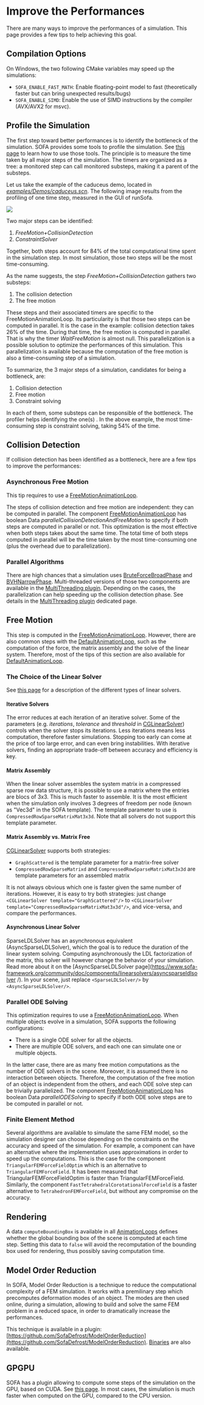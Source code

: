 ﻿# Improve the Performances

There are many ways to improve the performances of a simulation.
This page provides a few tips to help achieving this goal.

## Compilation Options

On Windows, the two following CMake variables may speed up the simulations:

- `SOFA_ENABLE_FAST_MATH`: Enable floating-point model to fast (theoretically faster but can bring unexpected results/bugs)
- `SOFA_ENABLE_SIMD`: Enable the use of SIMD instructions by the compiler (AVX/AVX2 for msvc).

## Profile the Simulation

The first step toward better performances is to identify the bottleneck of the simulation.
SOFA provides some tools to profile the simulation.
See [this page](https://www.sofa-framework.org/community/doc/using-sofa/inspect-performances/) to learn how to use those tools.
The principle is to measure the time taken by all major steps of the simulation.
The timers are organized as a tree: a monitored step can call monitored substeps, making it a parent of the substeps.

Let us take the example of the caduceus demo, located in [*examples/Demos/caduceus.scn*](https://github.com/sofa-framework/sofa/blob/master/examples/Demos/caduceus.scn).
The following image results from the profiling of one time step, measured in the GUI of runSofa.

![](https://raw.githubusercontent.com/sofa-framework/doc/master/images/usingSOFA/CaduceusProfiling.png)

Two major steps can be identified:

1) *FreeMotion+CollisionDetection*
2) *ConstraintSolver*

Together, both steps account for 84% of the total computational time spent in the simulation step.
In most simulation, those two steps will be the most time-consuming.

As the name suggests, the step *FreeMotion+CollisionDetection* gathers two substeps:

1) The collision detection
2) The free motion

These steps and their associated timers are specific to the FreeMotionAnimationLoop.
Its particularity is that those two steps can be computed in parallel.
It is the case in the example: collision detection takes 26% of the time. During that time, the free motion is computed in parallel.
That is why the timer *WaitFreeMotion* is almost null.
This parallelization is a possible solution to optimize the performances of this simulation.
This parallelization is available because the computation of the free motion is also a time-consuming step of a simulation.

To summarize, the 3 major steps of a simulation, candidates for being a bottleneck, are:

1) Collision detection
2) Free motion
3) Constraint solving

In each of them, some substeps can be responsible of the bottleneck.
The profiler helps identifying the one(s) .
In the above example, the most time-consuming step is constraint solving, taking 54% of the time.

## Collision Detection

If collision detection has been identified as a bottleneck, here are a few tips to improve the performances:

### Asynchronous Free Motion

This tip requires to use a [FreeMotionAnimationLoop](https://www.sofa-framework.org/community/doc/components/animationloops/freemotionanimationloop/).

The steps of collision detection and free motion are independent: they can be computed in parallel.
The component [FreeMotionAnimationLoop](https://www.sofa-framework.org/community/doc/components/animationloops/freemotionanimationloop/) has boolean Data *parallelCollisionDetectionAndFreeMotion* to specify if both steps are computed in parallel or not.
This optimization is the most effective when both steps takes about the same time.
The total time of both steps computed in parallel will be the time taken by the most time-consuming one (plus the overhead due to parallelization).

### Parallel Algorithms

There are high chances that a simulation uses [BruteForceBroadPhase](https://www.sofa-framework.org/community/doc/components/collisions/broadphases/bruteforcebroadphase/) and [BVHNarrowPhase](https://www.sofa-framework.org/community/doc/components/collisions/narrowphases/bvhnarrowphase/).
Multi-threaded versions of those two components are available in the [MultiThreading plugin](https://www.sofa-framework.org/community/doc/plugins/usual-plugins/multithreading/).
Depending on the cases, the parallelization can help speeding up the collision detection phase.
See details in the [MultiThreading plugin](https://www.sofa-framework.org/community/doc/plugins/usual-plugins/multithreading/) dedicated page.

## Free Motion

This step is computed in the [FreeMotionAnimationLoop](https://www.sofa-framework.org/community/doc/components/animationloops/freemotionanimationloop/).
However, there are also common steps with the [DefaultAnimationLoop](https://www.sofa-framework.org/community/doc/components/animationloops/defaultanimationloop/), such as the computation of the force, the matrix assembly and the solve of the linear system.
Therefore, most of the tips of this section are also available for [DefaultAnimationLoop](https://www.sofa-framework.org/community/doc/components/animationloops/defaultanimationloop/).

### The Choice of the Linear Solver

See [this page](https://www.sofa-framework.org/community/doc/simulation-principles/system-resolution/linear-solver/) for a description of the different types of linear solvers.

#### Iterative Solvers

The error reduces at each iteration of an iterative solver.
Some of the parameters (e.g. *iterations*, *tolerance* and *threshold* in [CGLinearSolver](https://www.sofa-framework.org/community/doc/components/linearsolvers/cglinearsolver/)) controls when the solver stops its iterations.
Less iterations means less computation, therefore faster simulations.
Stopping too early can come at the price of too large error, and can even bring instabilities.
With iterative solvers, finding an appropriate trade-off between accuracy and efficiency is key.

#### Matrix Assembly

When the linear solver assembles the system matrix in a compressed sparse row data structure, it is possible to use a matrix where the entries are blocs of 3x3.
This is much faster to assemble.
It is the most efficient when the simulation only involves 3 degrees of freedom per node (known as "Vec3d" in the SOFA template).
The template parameter to use is `CompressedRowSparseMatrixMat3x3d`.
Note that all solvers do not support this template parameter.

#### Matrix Assembly vs. Matrix Free

[CGLinearSolver](https://www.sofa-framework.org/community/doc/using-sofa/components/linearsolver/cglinearsolver/) supports both strategies:
- `GraphScattered` is the template parameter for a matrix-free solver
- `CompressedRowSparseMatrixd` and `CompressedRowSparseMatrixMat3x3d` are template parameters for an assembled matrix

It is not always obvious which one is faster given the same number of iterations.
However, it is easy to try both strategies: just change `<CGLinearSolver template="GraphScattered"/>` to `<CGLinearSolver template="CompressedRowSparseMatrixMat3x3d"/>`, and vice-versa, and compare the performances.

#### Asynchronous Linear Solver

SparseLDLSolver has an asynchronous equivalent (AsyncSparseLDLSolver), which the goal is to reduce the duration of the linear system solving.
Computing asynchronously the LDL factorization of the matrix, this solver will however change the behavior of your simulation.
Read more about it on the [AsyncSparseLDLSolver page](https://www.sofa-framework.org/community/doc/components/linearsolvers/asyncsparseldlsolver /).
In your scene, just replace `<SparseLDLSolver/>` by `<AsyncSparseLDLSolver/>`.

### Parallel ODE Solving

This optimization requires to use a [FreeMotionAnimationLoop](https://www.sofa-framework.org/community/doc/components/animationloops/freemotionanimationloop/).
When multiple objects evolve in a simulation, SOFA supports the following configurations:
- There is a single ODE solver for all the objects.
- There are multiple ODE solvers, and each one can simulate one or multiple objects.

In the latter case, there are as many free motion computations as the number of ODE solvers in the scene. 
Moreover, it is assumed there is no interaction between objects.
Therefore, the computation of the free motion of an object is independent from the others, and each ODE solve step can be trivially parallelized.
The component [FreeMotionAnimationLoop](https://www.sofa-framework.org/community/doc/components/animationloops/freemotionanimationloop/) has boolean Data *parallelODESolving* to specify if both ODE solve steps are to be computed in parallel or not.

### Finite Element Method

Several algorithms are available to simulate the same FEM model, so the simulation designer can choose depending on the constraints on the accuracy and speed of the simulation.
For example, a component can have an alternative where the implementation uses approximations in order to speed up the computations.
This is the case for the component `TriangularFEMForceFieldOptim` which is an alternative to `TriangularFEMForceField`.
It has been measured that TriangularFEMForceFieldOptim is faster than TriangularFEMForceField.
Similarly, the component `FastTetrahedralCorotationalForceField` is a faster alternative to `TetrahedronFEMForceField`, but without any compromise on the accuracy.

## Rendering

A data `computeBoundingBox` is available in all [AnimationLoops](https://www.sofa-framework.org/community/doc/simulation-principles/animation-loop/) defines whether the global bounding box of the scene is computed at each time step. Setting this data to `false` will avoid the recomputation of the bounding box used for rendering, thus possibly saving computation time.

## Model Order Reduction

In SOFA, Model Order Reduction is a technique to reduce the computational complexity of a FEM simulation.
It works with a premilinary step which precomputes deformation modes of an object.
The modes are then used online, during a simulation, allowing to build and solve the same FEM problem in a reduced space, in order to dramatically increase the performances.

This technique is available in a plugin: [https://github.com/SofaDefrost/ModelOrderReduction](https://github.com/SofaDefrost/ModelOrderReduction). [Binaries](https://github.com/SofaDefrost/ModelOrderReduction/releases) are also available.

## GPGPU

SOFA has a plugin allowing to compute some steps of the simulation on the GPU, based on CUDA.
See [this page](https://www.sofa-framework.org/community/doc/plugins/usual-plugins/using-cuda/).
In most cases, the simulation is much faster when computed on the GPU, compared to the CPU version. 
